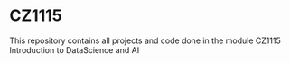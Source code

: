 <h1>CZ1115</h1>
<body>This repository contains all projects and code done in the module CZ1115 Introduction to DataScience and AI</body>
